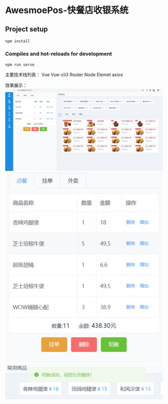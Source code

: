 # AwesmoePos-快餐店收银系统

## Project setup
```
npm install
```

### Compiles and hot-reloads for development
```
npm run serve
```

主要技术栈列表：
    Vue
    Vue-cli3
    Router
    Node
    Elemet
    axios
    
    
效果展示：
![ad](https://github.com/Caizekai1998/AwesmoePos--/blob/master/1.PNG)
![ad](https://github.com/Caizekai1998/AwesmoePos--/blob/master/2.png)
![ad](https://github.com/Caizekai1998/AwesmoePos--/blob/master/3.png)

